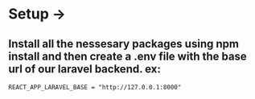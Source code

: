 # Setup ->

## Install all the nessesary packages using npm install and then create a .env file with the base url of our laravel backend. ex:
```
REACT_APP_LARAVEL_BASE = "http://127.0.0.1:8000"
```